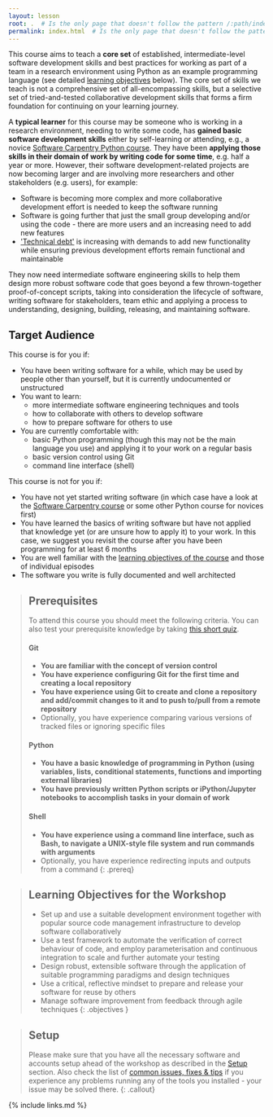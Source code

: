 ```yaml
---
layout: lesson
root: .  # Is the only page that doesn't follow the pattern /:path/index.html
permalink: index.html  # Is the only page that doesn't follow the pattern /:path/index.html
---
```


This course aims to teach a **core set** of established, intermediate-level software development skills and
best practices for working as part of a team in a research environment using Python as an
example programming language (see detailed [learning objectives](/index.html#learning-objectives-for-the-workshop) below).
The core set of skills we teach is not a comprehensive set of all-encompassing skills,
but a selective set of tried-and-tested collaborative development skills that forms a firm foundation for continuing
on your learning journey.

A **typical learner** for this course may be someone who is working in 
a research environment, needing to write some code, has **gained basic software development skills** either
by self-learning or attending, e.g., a novice [Software Carpentry Python course](https://software-carpentry.org/lessons).
They have been **applying those skills in their domain of work by writing code for some time**, e.g. half a year or more.
However, their software development-related projects
are now becoming larger and are involving more researchers and other stakeholders (e.g. users), for example:
- Software is becoming more complex and more collaborative development effort is needed to keep the software running
- Software is going further that just the small group developing and/or using the code - there are more users and
an increasing need to add new features
- ['Technical debt'](https://en.wikipedia.org/wiki/Technical_debt) is increasing with demands to add new functionality while ensuring previous development efforts remain functional and maintainable

They now need intermediate software engineering skills to help them design more robust software code that goes 
beyond a few thrown-together proof-of-concept scripts, taking into consideration the lifecycle of software, 
writing software for stakeholders, team ethic and applying a process to understanding, designing, building, releasing, and maintaining software.

## Target Audience
This course is for you if:
- You have been writing software for a while, which may be used by people other than yourself, but it is
currently undocumented or unstructured
- You want to learn:
    - more intermediate software engineering techniques and tools
    - how to collaborate with others to develop software
    - how to prepare software for others to use
- You are currently comfortable with:
    - basic Python programming (though this may not be the main language you use) and applying it to your work on a regular basis
    - basic version control using Git
    - command line interface (shell)

 This course is not for you if:
 - You have not yet started writing software (in which case have a look at the [Software Carpentry course](https://software-carpentry.org/lessons) or some other
 Python course for novices first)
 - You have learned the basics of writing software but have not
 applied that knowledge yet (or are unsure how to apply it) to your work. In this case, we suggest you revisit the course
 after you have been programming for at least 6 months
 - You are well familiar with the [learning objectives of the course](/index.html#learning-objectives-for-the-workshop) and those of individual episodes
 - The software you write is fully documented and well architected

> ## Prerequisites
> To attend this course you should meet the following criteria. You can also test your prerequisite knowledge by taking
> [this short quiz](quiz/index.html).
>
> #### Git
> - **You are familiar with the concept of version control**
> - **You have experience configuring Git for the first time and creating a local repository**
> - **You have experience using Git to create and clone a repository and add/commit changes to it and to push to/pull from a remote repository**
> - Optionally, you have experience comparing various versions of tracked files or ignoring specific files
>
> #### Python
> - **You have a basic knowledge of programming in Python (using variables, lists,
> conditional statements, functions and importing external libraries)**
> - **You have previously written Python scripts or iPython/Jupyter notebooks to accomplish tasks in your domain of work**
>
> #### Shell
> - **You have experience using a command line interface, such as Bash, to navigate a UNIX-style file system and run
> commands with arguments**
> - Optionally, you have experience redirecting inputs and outputs from a command
{: .prereq}

> ## Learning Objectives for the Workshop
> - Set up and use a suitable development environment together with popular source code management infrastructure to develop software collaboratively
> - Use a test framework to automate the verification of correct behaviour of code, and employ parameterisation and continuous integration to scale and further automate your testing
> - Design robust, extensible software through the application of suitable programming paradigms and design techniques
> - Use a critical, reflective mindset to prepare and release your software for reuse by others
> - Manage software improvement from feedback through agile techniques
{: .objectives }

> ## Setup
> Please make sure that you have all the necessary software and accounts setup ahead of the workshop 
> as described in the [Setup](../setup.html) section.
> Also check the list of [common issues, fixes & tips](../common-issues/index.html) if you experience any problems
running any of the tools you installed - your issue may be solved there.
{: .callout}

{% include links.md %}
